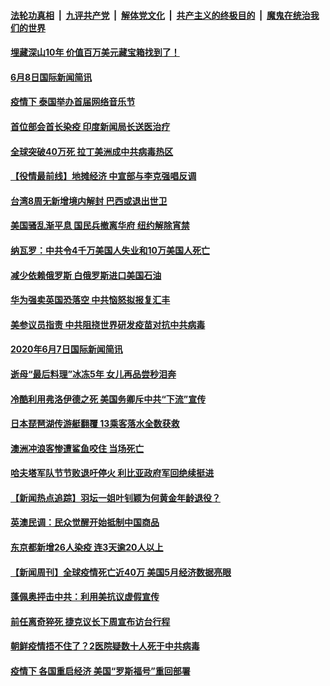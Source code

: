 ####  [法轮功真相](../../../../basic/blob/master/README.md?t=06081831) &nbsp;|&nbsp; [九评共产党](../../../../9ping.md/blob/master/README.md?t=06081831) &nbsp;|&nbsp; [解体党文化](../../../../jtdwh.md/blob/master/README.md?t=06081831)  &nbsp;|&nbsp; [共产主义的终极目的](../../../../gczydzjmd.md/blob/master/README.md?t=06081831) &nbsp;|&nbsp; [魔鬼在统治我们的世界](../../../../mgztzwmdsj.md/blob/master/README.md?t=06081831) 

#### [埋藏深山10年 价值百万美元藏宝箱找到了！](../pages/prog202/a102865841.md?t=06081831) 

#### [6月8日国际新闻简讯](../pages/prog202/a102865883.md?t=06081831) 

#### [疫情下 泰国举办首届网络音乐节](../pages/prog202/a102865897.md?t=06081831) 

#### [首位部会首长染疫 印度新闻局长送医治疗](../pages/prog202/a102865808.md?t=06081831) 

#### [全球突破40万死 拉丁美洲成中共病毒热区](../pages/prog202/a102865632.md?t=06081831) 

#### [【役情最前线】地摊经济 中宣部与李克强唱反调](../pages/prog202/a102865617.md?t=06081831) 

#### [台湾8周无新增境内解封 巴西或退出世卫](../pages/prog202/a102865512.md?t=06081831) 


#### [美国骚乱渐平息 国民兵撤离华府 纽约解除宵禁](../pages/prog202/a102865493.md?t=06081831) 

#### [纳瓦罗：中共令4千万美国人失业和10万美国人死亡](../pages/prog202/a102865504.md?t=06081831) 

#### [减少依赖俄罗斯 白俄罗斯进口美国石油](../pages/prog202/a102865516.md?t=06081831) 


#### [华为强卖英国恐落空 中共恼怒拟报复汇丰](../pages/prog202/a102865433.md?t=06081831) 

#### [美参议员指责 中共阻挠世界研发疫苗对抗中共病毒](../pages/prog202/a102865438.md?t=06081831) 

#### [2020年6月7日国际新闻简讯](../pages/prog202/a102865421.md?t=06081831) 

#### [逝母“最后料理”冰冻5年 女儿再品尝秒泪奔](../pages/prog202/a102864870.md?t=06081831) 

#### [冷酷利用弗洛伊德之死 美国务卿斥中共“下流”宣传](../pages/prog202/a102865191.md?t=06081831) 

#### [日本琵琶湖传游艇翻覆 13乘客落水全数获救](../pages/prog202/a102865366.md?t=06081831) 

#### [澳洲冲浪客惨遭鲨鱼咬住 当场死亡](../pages/prog202/a102865356.md?t=06081831) 


#### [哈夫塔军队节节败退吁停火 利比亚政府军回绝续挺进](../pages/prog202/a102865286.md?t=06081831) 

#### [【新闻热点追踪】羽坛一姐叶钊颖为何黄金年龄退役？](../pages/prog202/a102865292.md?t=06081831) 

#### [英澳民调：民众觉醒开始抵制中国商品](../pages/prog202/a102865291.md?t=06081831) 

#### [东京都新增26人染疫 连3天逾20人以上](../pages/prog202/a102865234.md?t=06081831) 

#### [【新闻周刊】全球疫情死亡近40万 美国5月经济数据亮眼](../pages/prog202/a102865136.md?t=06081831) 

#### [蓬佩奥抨击中共：利用美抗议虚假宣传](../pages/prog202/a102865122.md?t=06081831) 

#### [前任离奇猝死 捷克议长下周宣布访台行程](../pages/prog202/a102865121.md?t=06081831) 

#### [朝鲜疫情捂不住了？2医院疑数十人死于中共病毒](../pages/prog202/a102865058.md?t=06081831) 


#### [疫情下 各国重启经济 美国“罗斯福号”重回部署](../pages/prog202/a102864968.md?t=06081831) 

